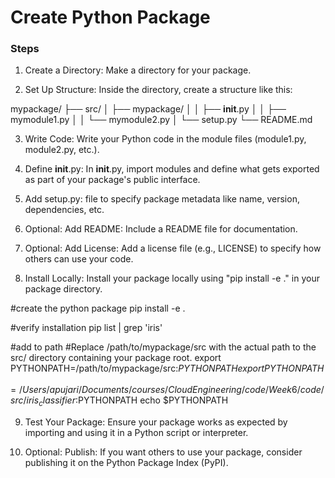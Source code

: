 # Create Python Package

### Steps

1) Create a Directory: Make a directory for your package.

2) Set Up Structure: Inside the directory, create a structure like this:

mypackage/
├── src/
│   ├── mypackage/
│   │   ├── __init__.py
│   │   ├── mymodule1.py
│   │   └── mymodule2.py
│   └── setup.py
└── README.md

3) Write Code: Write your Python code in the module files (module1.py, module2.py, etc.).

4) Define __init__.py: In __init__.py, import modules and define what gets exported as part of your package's public interface.

5) Add setup.py: file to specify package metadata like name, version, dependencies, etc. 

6) Optional: Add README: Include a README file for documentation.
7) Optional: Add License: Add a license file (e.g., LICENSE) to specify how others can use your code.
    
8) Install Locally: Install your package locally using "pip install -e ." in your package directory.

#create the python package
pip install -e .

#verify installation
pip list | grep 'iris'

#add to path
#Replace /path/to/mypackage/src with the actual path to the src/ directory containing your package root. 
export PYTHONPATH=/path/to/mypackage/src:$PYTHONPATH
export PYTHONPATH=/Users/apujari/Documents/courses/CloudEngineering/code/Week6/code/src/iris_classifier:$PYTHONPATH
echo $PYTHONPATH

9) Test Your Package: Ensure your package works as expected by importing and using it in a Python script or interpreter.

10) Optional: Publish: If you want others to use your package, consider publishing it on the Python Package Index (PyPI).